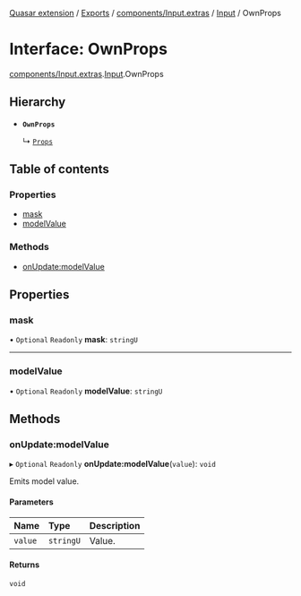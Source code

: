 [Quasar extension](../index.md) / [Exports](../modules.md) / [components/Input.extras](../modules/components_Input_extras.md) / [Input](../modules/components_Input_extras.Input.md) / OwnProps

# Interface: OwnProps

[components/Input.extras](../modules/components_Input_extras.md).[Input](../modules/components_Input_extras.Input.md).OwnProps

## Hierarchy

- **`OwnProps`**

  ↳ [`Props`](components_Input_extras.Input.Props.md)

## Table of contents

### Properties

- [mask](components_Input_extras.Input.OwnProps.md#mask)
- [modelValue](components_Input_extras.Input.OwnProps.md#modelvalue)

### Methods

- [onUpdate:modelValue](components_Input_extras.Input.OwnProps.md#onupdate:modelvalue)

## Properties

### mask

• `Optional` `Readonly` **mask**: `stringU`

___

### modelValue

• `Optional` `Readonly` **modelValue**: `stringU`

## Methods

### onUpdate:modelValue

▸ `Optional` `Readonly` **onUpdate:modelValue**(`value`): `void`

Emits model value.

#### Parameters

| Name | Type | Description |
| :------ | :------ | :------ |
| `value` | `stringU` | Value. |

#### Returns

`void`

